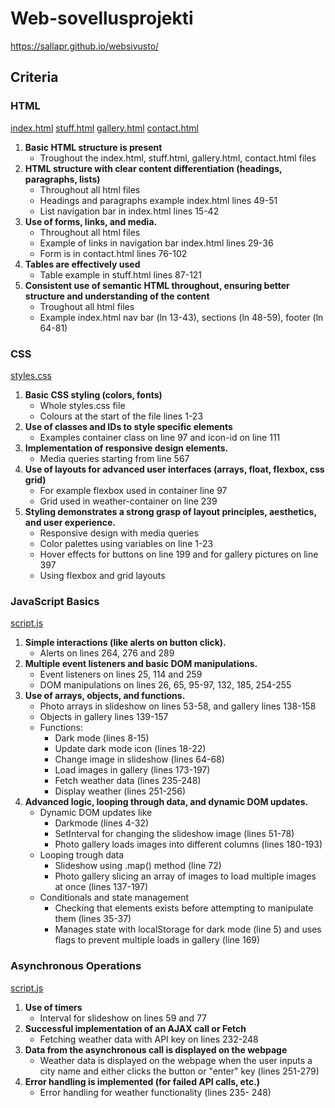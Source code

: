 # Web-sovellusprojekti
https://sallapr.github.io/websivusto/

## Criteria

### HTML
[index.html](index.html)
[stuff.html](stuff.html)
[gallery.html](gallery.html)
[contact.html](contact.html)

1. **Basic HTML structure is present**
   - Troughout the index.html, stuff.html, gallery.html, contact.html files
3. **HTML structure with clear content differentiation (headings, paragraphs, lists)**
   - Throughout all html files
   - Headings and paragraphs example index.html lines 49-51
   - List navigation bar in index.html lines 15-42
5. **Use of forms, links, and media.**
   - Throughout all html files
   - Example of links in navigation bar index.html lines 29-36
   - Form is in contact.html lines 76-102
7. **Tables are effectively used**
   - Table example in stuff.html lines 87-121
9. **Consistent use of semantic HTML throughout, ensuring better structure and understanding of the content**
   - Troughout all html files
   - Example index.html nav bar (ln 13-43), sections (ln 48-59), footer (ln 64-81)

### CSS 
[styles.css](styles.css)

1. **Basic CSS styling (colors, fonts)**
   - Whole styles.css file
   - Colours at the start of the file lines 1-23
3. **Use of classes and IDs to style specific elements**
   - Examples container class on line 97 and icon-id on line 111
5. **Implementation of responsive design elements.**
   - Media queries starting from line 567
7. **Use of layouts for advanced user interfaces (arrays, float, flexbox, css grid)**
   - For example flexbox used in container line 97
   - Grid used in weather-container on line 239
9. **Styling demonstrates a strong grasp of layout principles, aesthetics, and user experience.**
   - Responsive design with media queries
   - Color palettes using variables on line 1-23
   - Hover effects for buttons on line 199 and for gallery pictures on line 397
   - Using flexbox and grid layouts

### JavaScript Basics 
[script.js](script.js)

1. **Simple interactions (like alerts on button click).**
   - Alerts on lines 264, 276 and 289
3. **Multiple event listeners and basic DOM manipulations.**
   - Event listeners on lines 25, 114 and 259
   - DOM manipulations on lines 26, 65, 95-97, 132, 185, 254-255
5. **Use of arrays, objects, and functions.**
   - Photo arrays in slideshow on lines 53-58, and gallery lines 138-158
   - Objects in gallery lines 139-157
   - Functions:
      - Dark mode (lines 8-15)
      - Update dark mode icon (lines 18-22)
      - Change image in slideshow (lines 64-68)
      - Load images in gallery (lines 173-197)
      - Fetch weather data (lines 235-248)
      - Display weather (lines 251-256)
7. **Advanced logic, looping through data, and dynamic DOM updates.**
   - Dynamic DOM updates like
      - Darkmode (lines 4-32)
      - SetInterval for changing the slideshow image (lines 51-78)
      - Photo gallery loads images into different columns (lines 180-193)
   - Looping trough data
      - Slideshow using .map() method (line 72)
      - Photo gallery slicing an array of images to load multiple images at once (lines 137-197)
   - Conditionals and state management
      - Checking that elements exists before attempting to manipulate them (lines 35-37)
      - Manages state with localStorage for dark mode (line 5) and uses flags to prevent multiple loads in gallery (line 169)

### Asynchronous Operations
[script.js](script.js)

1. **Use of timers**
   - Interval for slideshow on lines 59 and 77
3. **Successful implementation of an AJAX call or Fetch**
   - Fetching weather data with API key on lines 232-248
5. **Data from the asynchronous call is displayed on the webpage**
   - Weather data is displayed on the webpage when the user inputs a city name and either clicks the button or "enter" key (lines 251-279)
7. **Error handling is implemented (for failed API calls, etc.)**
   - Error handling for weather functionality (lines 235- 248)
